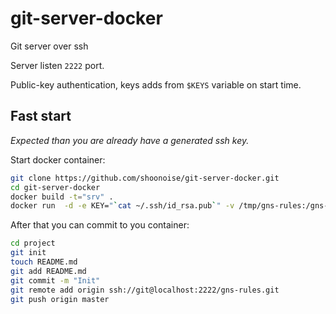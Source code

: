 git-server-docker
=================

Git server over ssh

Server listen `2222` port.

Public-key authentication, keys adds from `$KEYS` variable on start time.

Fast start
-------

*Expected than you are already have a generated ssh key.*

Start docker container:
```bash
git clone https://github.com/shoonoise/git-server-docker.git
cd git-server-docker
docker build -t="srv" .
docker run  -d -e KEY="`cat ~/.ssh/id_rsa.pub`" -v /tmp/gns-rules:/gns-rules:rw -p 2222:2222 git-srv
```

After that you can commit to you container:

```bash
cd project
git init
touch README.md
git add README.md
git commit -m "Init"
git remote add origin ssh://git@localhost:2222/gns-rules.git
git push origin master
```

